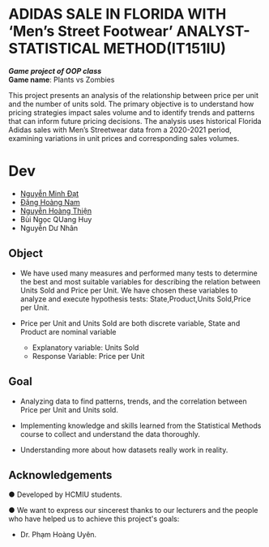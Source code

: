 # ADIDAS SALE IN FLORIDA WITH ‘Men’s Street Footwear’ ANALYST-STATISTICAL METHOD(IT151IU)
___Game project of OOP class___  
__Game name__: Plants vs Zombies  

This project presents an analysis of the relationship between price per unit and the number of units sold. The primary objective is to understand how pricing strategies impact sales volume and to identify trends and patterns that can inform future pricing decisions. The analysis uses historical Florida Adidas sales with Men’s Streetwear data from a 2020-2021 period, examining variations in unit prices and corresponding sales volumes.


# Dev
  + [Nguyễn Minh Đạt](https://github.com/29Schiller) 
  + [Đặng Hoàng Nam](https://github.com/Hoangnam25012004)
  + [Nguyễn Hoàng Thiện](https://github.com/THien2304)
  + Bùi Ngọc QUang Huy
  + Nguyễn Dư Nhân

## Object 
- We have used many measures and performed many tests to determine the best and most suitable variables for describing the relation between Units Sold and Price per Unit. We have chosen these variables to analyze and execute hypothesis tests: State,Product,Units Sold,Price per Unit.

- Price per Unit and Units Sold are both discrete variable, State and Product are nominal variable
  
  - Explanatory variable: Units Sold
  - Response Variable: Price per Unit

## Goal 
- Analyzing data to find patterns, trends, and the correlation between Price per Unit and Units sold.
  
- Implementing knowledge and skills learned from the Statistical Methods course to collect and understand the data thoroughly.
  
- Understanding more about how datasets really work in reality.

## Acknowledgements
●  Developed by HCMIU students.

●  We want to express our sincerest thanks to our lecturers and the people who have helped us to achieve this project's goals:

+ Dr. Phạm Hoàng Uyên.
  





  
